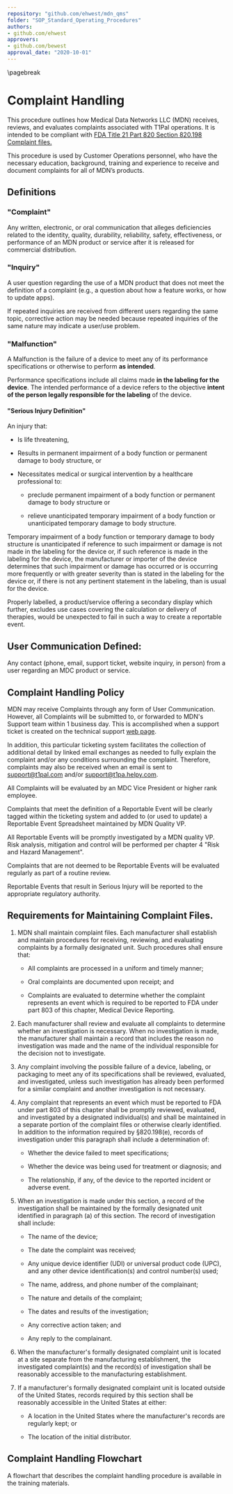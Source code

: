 ```yaml
---
repository: "github.com/ehwest/mdn_qms"
folder: "SOP_Standard_Operating_Procedures"
authors:
- github.com/ehwest
approvers:
- github.com/bewest
approval_date: "2020-10-01"
---
```


\pagebreak
# Complaint Handling

This procedure outlines how Medical Data Networks LLC (MDN) receives, reviews, and evaluates complaints associated with T1Pal operations. 
It is intended to be compliant with [FDA Title 21 Part 820 Section 820.198 Complaint files.](https://www.accessdata.fda.gov/scripts/cdrh/cfdocs/cfCFR/CFRSearch.cfm?fr=820.198)

This procedure is used by Customer Operations personnel, who have the necessary education, background, training and experience to receive and document complaints for all of MDN’s products.

## Definitions

### "Complaint" 
Any written, electronic, or oral communication that alleges deficiencies related to the identity, quality, durability, reliability, safety, effectiveness, or performance of an MDN product or service after it is released for commercial distribution.

### "Inquiry"
A user question regarding the use of a MDN product that does not meet the definition of a complaint (e.g., a question about how a feature works, or how to update apps). 

If repeated inquiries are received from different users regarding the same topic, corrective action may be needed because repeated inquiries of the same nature may indicate a user/use problem.

### "Malfunction"

A Malfunction is the failure of a device to meet any of its performance specifications or otherwise to perform __as intended__. 

Performance specifications include all claims made __in the labeling for the device__. The intended performance of a device refers to the objective __intent of the person legally responsible for the labeling__ of the device. 

#### "Serious Injury Definition"

An injury that:

   * Is life threatening, 
  
   * Results in permanent impairment of a body function or permanent damage to body structure, or 
  
   * Necessitates medical or surgical intervention by a healthcare professional to:
  
     * preclude permanent impairment of a body function or permanent damage to body structure or 
    
     * relieve unanticipated temporary impairment of a body function or unanticipated temporary damage to body structure. 
     
Temporary impairment of a body function or temporary damage to body structure is unanticipated if reference to such impairment or damage is not made in the labeling for the device or, if such reference is made in the labeling for the device, the manufacturer or importer of the device determines that such impairment or damage has occurred or is occurring more frequently or with greater severity than is stated in the labeling for the device or, if there is not any pertinent statement in the labeling, than is usual for the device.

Properly labelled, a product/service offering a secondary display which further, excludes use cases covering the calculation or delivery of therapies, would be unexpected to fail in such a way to create a reportable event.

## User Communication Defined: 

Any contact (phone, email, support ticket, website inquiry, in person) from a user regarding an MDC product or service.

## Complaint Handling Policy

MDN may receive Complaints through any form of User Communication.   However, all Complaints will be submitted to, or forwarded to MDN's Support team within 1 business day.  This is accomplished when a support ticket is created on the technical support [web page](https://t1pal.HELPY.io).

In addition, this particular ticketing
system facilitates the collection of additional detail by linked email exchanges as needed to fully explain the complaint and/or any conditions surrounding the complaint.  Therefore, complaints may also be received when an email is sent to support@t1pal.com and/or support@t1pa.helpy.com.

All Complaints will be evaluated by an MDC Vice President or higher rank employee. 

Complaints that meet the definition of a Reportable Event will be clearly tagged within the ticketing system and added to (or used to update) a Reportable Event Spreadsheet maintained by MDN Quality VP.

All Reportable Events will be promptly investigated by a MDN quality VP. 
Risk analysis, mitigation and control will be performed per chapter 4 "Risk and Hazard Management".

Complaints that are not deemed to be Reportable Events will be evaluated regularly as part of a routine review.

Reportable Events that result in Serious Injury will be reported to the appropriate regulatory authority.


## Requirements for Maintaining Complaint Files.

1. MDN shall maintain complaint files. Each manufacturer shall establish and maintain procedures for receiving, reviewing, and evaluating complaints by a formally designated unit. Such procedures shall ensure that:

    * All complaints are processed in a uniform and timely manner;

    * Oral complaints are documented upon receipt; and

   * Complaints are evaluated to determine whether the complaint represents an event which is required to be reported to FDA under part 803 of this chapter, Medical Device Reporting.

2. Each manufacturer shall review and evaluate all complaints to determine whether an investigation is necessary. When no investigation is made, the manufacturer shall maintain a record that includes the reason no investigation was made and the name of the individual responsible for the decision not to investigate.

3. Any complaint involving the possible failure of a device, labeling, or packaging to meet any of its specifications shall be reviewed, evaluated, and investigated, unless such investigation has already been performed for a similar complaint and another investigation is not necessary.

4. Any complaint that represents an event which must be reported to FDA under part 803 of this chapter shall be promptly reviewed, evaluated, and investigated by a designated individual(s) and shall be maintained in a separate portion of the complaint files or otherwise clearly identified. In addition to the information required by §820.198(e), records of investigation under this paragraph shall include a determination of:

   * Whether the device failed to meet specifications;

   * Whether the device was being used for treatment or diagnosis; and

   * The relationship, if any, of the device to the reported incident or adverse event.

5. When an investigation is made under this section, a record of the investigation shall be maintained by the formally designated unit identified in paragraph (a) of this section. The record of investigation shall include:

    * The name of the device;

    * The date the complaint was received;

    * Any unique device identifier (UDI) or universal product code (UPC), and any other device identification(s) and control number(s) used;

    * The name, address, and phone number of the complainant;

    * The nature and details of the complaint;

    * The dates and results of the investigation;

    * Any corrective action taken; and

    * Any reply to the complainant.

6.  When the manufacturer's formally designated complaint unit is located at a site separate from the manufacturing establishment, the investigated complaint(s) and the record(s) of investigation shall be reasonably accessible to the manufacturing establishment.

7.  If a manufacturer's formally designated complaint unit is located outside of the United States, records required by this section shall be reasonably accessible in the United States at either:

    * A location in the United States where the manufacturer's records are regularly kept; or

    * The location of the initial distributor.


## Complaint Handling Flowchart

A flowchart that describes the complaint handling procedure is available in the training materials.

